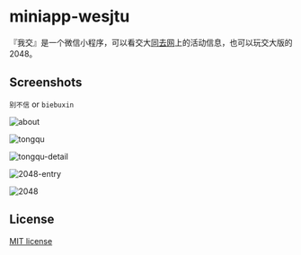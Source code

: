 # miniapp-wesjtu

『我交』是一个微信小程序，可以看交大[同去网](http://tongqu.me/)上的活动信息，也可以玩交大版的2048。

## Screenshots

`别不信` or `biebuxin`

![about](https://raw.githubusercontent.com/jyboy/miniapp-wesjtu/master/screenshots/screenshot-1.jpg)

![tongqu](https://raw.githubusercontent.com/jyboy/miniapp-wesjtu/master/screenshots/screenshot-2.jpg)

![tongqu-detail](https://raw.githubusercontent.com/jyboy/miniapp-wesjtu/master/screenshots/screenshot-3.jpg)

![2048-entry](https://raw.githubusercontent.com/jyboy/miniapp-wesjtu/master/screenshots/screenshot-4.jpg)

![2048](https://raw.githubusercontent.com/jyboy/miniapp-wesjtu/master/screenshots/screenshot-5.jpg)

## License

[MIT license](https://github.com/jyboy/miniapp-wesjtu/blob/master/LICENSE)
